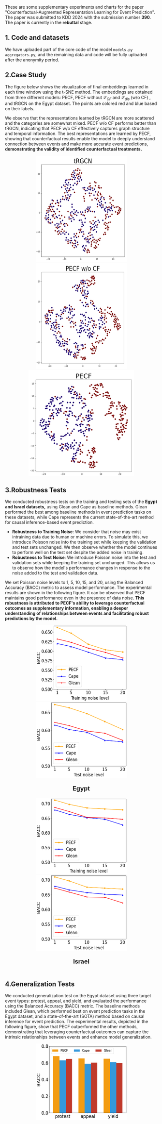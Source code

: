 These are some supplementary experiments and charts for the paper "Counterfactual-Augmented Representation Learning for Event Prediction". The paper was submitted to KDD 2024 with the submission number **390**. The paper is currently in the **rebuttal** stage.

## 1. Code and datasets

We have uploaded part of the core code of the model `models.py aggregators.py`, and the remaining data and code will be fully uploaded after the anonymity period.

## 2.Case Study
The figure below shows the visualization of final embeddings learned in each time window using the t-SNE method. The embeddings are obtained from three different models: PECF, PECF without  $`\mathcal{L}_{CF}`$ and $`\mathcal{L}_{dis}`$ (w/o CF) , and tRGCN on the Egypt dataset. The points are colored red and blue based on their labels.

We observe that the representations learned by tRGCN are more scattered and the categories are somewhat mixed. PECF w/o CF performs better than tRGCN, indicating that PECF w/o CF effectively captures graph structure and temporal information. The best representations are learned by PECF, showing that counterfactual results enable the model to deeply understand connection between events and make more accurate event predictions, **demonstrating the validity of identified counterfactual treatments.**
<body>
    <div style="display:flex; justify-content:center; flex-wrap:wrap;">
        <div align=center>
            <img src="https://github.com/hucheng-IIE/PECF/blob/main/case_study/tRGCN.png" alt="Image 1" width="300" height="350"> <img src="https://github.com/hucheng-IIE/PECF/blob/main/case_study/PECF_CF.png" alt="Image 2" width="300" height="350"> <img src="https://github.com/hucheng-IIE/PECF/blob/main/case_study/PECF.png" alt="Image 3" width="350" height="350">
        </div>
    </div>
</body>

## 3.Robustness Tests
We conducted robustness tests on the training and testing sets of the **Egypt and Israel datasets,** using Glean and Cape as baseline methods. Glean performed the best among baseline methods in event prediction tasks on these datasets, while Cape represents the current state-of-the-art method for causal inference-based event prediction.

 - **Robustness to Training Noise**: We consider that noise may exist intraining data due to human or machine errors. To simulate this, we introduce Poisson noise into the training set while keeping the validation and test sets unchanged. We then observe whether the model continues to perform well on the test set despite the added noise in training.
 - **Robustness to Test Noise**: We introduce Poisson noise into the test and validation sets while keeping the training set unchanged. This allows us to observe how the model's performance changes in response to the noise added to the test and validation data.

We set Poisson noise levels to 1, 5, 10, 15, and 20, using the Balanced Accuracy (BACC) metric to assess model performance. The experimental results are shown in the following figure. It can be observed that PECF maintains good performance even in the presence of data noise. **This robustness is attributed to PECF's ability to leverage counterfactual outcomes as supplementary information, enabling a deeper understanding of relationships between events and facilitating robust predictions by the model.**

<body>
    <div style="display:flex; justify-content:center; flex-wrap:wrap;">
        <div align=center>
            <img src="https://github.com/hucheng-IIE/PECF/blob/main/Robustness%20Tests/EG_train.png" alt="Image 1" width="300" height="250"> <img src="https://github.com/hucheng-IIE/PECF/blob/main/Robustness%20Tests/EG_test.png" alt="Image 2" width="300" height="250">
            <p style="text-align:center; font-size:20px; font-weight:bold;">Egypt</p>
        </div>
    </div>
     <div style="display:flex; justify-content:center; flex-wrap:wrap;">
        <div align=center>
            <img src="https://github.com/hucheng-IIE/PECF/blob/main/Robustness%20Tests/IS_train.png" alt="Image 1" width="300" height="250"> <img src="https://github.com/hucheng-IIE/PECF/blob/main/Robustness%20Tests/IS_test.png" alt="Image 2" width="300" height="250">
            <p style="text-align:center; font-size:20px; font-weight:bold;">Israel</p>
        </div>
    </div>
</body>

## 4.Generalization Tests
We conducted generalization test on the Egypt dataset using three target event types: protest, appeal, and yield, and evaluated the performance using the Balanced Accuracy (BACC) metric. The baseline methods included Glean, which performed best on event prediction tasks in the Egypt dataset, and a state-of-the-art (SOTA) method based on causal inference for event prediction.
The experimental results, depicted in the following figure, show that PECF outperformed the other methods, demonstrating that leveraging counterfactual outcomes can capture the intrinsic relationships between events and enhance model generalization.
<body>
    <div style="display:flex; justify-content:center; flex-wrap:wrap;">
        <div align=center>
            <img src="https://github.com/hucheng-IIE/PECF/blob/main/EG_GT.png" alt="Image 1" width="300" height="250"> 
        </div>
    </div>
</body>

